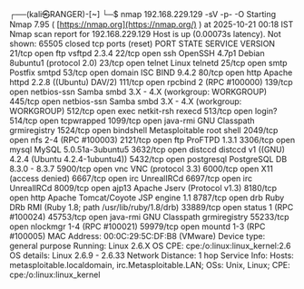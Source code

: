 ┌──(kali㉿RANGER)-[~] └─$ nmap 192.168.229.129 -sV -p- -O Starting Nmap 7.95 ( [https://nmap.org](https://nmap.org/) ) at 2025-10-21 00:18 IST Nmap scan report for 192.168.229.129 Host is up (0.00073s latency). Not shown: 65505 closed tcp ports (reset) PORT STATE SERVICE VERSION 21/tcp open ftp vsftpd 2.3.4 22/tcp open ssh OpenSSH 4.7p1 Debian 8ubuntu1 (protocol 2.0) 23/tcp open telnet Linux telnetd 25/tcp open smtp Postfix smtpd 53/tcp open domain ISC BIND 9.4.2 80/tcp open http Apache httpd 2.2.8 ((Ubuntu) DAV/2) 111/tcp open rpcbind 2 (RPC #100000) 139/tcp open netbios-ssn Samba smbd 3.X - 4.X (workgroup: WORKGROUP) 445/tcp open netbios-ssn Samba smbd 3.X - 4.X (workgroup: WORKGROUP) 512/tcp open exec netkit-rsh rexecd 513/tcp open login? 514/tcp open tcpwrapped 1099/tcp open java-rmi GNU Classpath grmiregistry 1524/tcp open bindshell Metasploitable root shell 2049/tcp open nfs 2-4 (RPC #100003) 2121/tcp open ftp ProFTPD 1.3.1 3306/tcp open mysql MySQL 5.0.51a-3ubuntu5 3632/tcp open distccd distccd v1 ((GNU) 4.2.4 (Ubuntu 4.2.4-1ubuntu4)) 5432/tcp open postgresql PostgreSQL DB 8.3.0 - 8.3.7 5900/tcp open vnc VNC (protocol 3.3) 6000/tcp open X11 (access denied) 6667/tcp open irc UnrealIRCd 6697/tcp open irc UnrealIRCd 8009/tcp open ajp13 Apache Jserv (Protocol v1.3) 8180/tcp open http Apache Tomcat/Coyote JSP engine 1.1 8787/tcp open drb Ruby DRb RMI (Ruby 1.8; path /usr/lib/ruby/1.8/drb) 33889/tcp open status 1 (RPC #100024) 45753/tcp open java-rmi GNU Classpath grmiregistry 55233/tcp open nlockmgr 1-4 (RPC #100021) 59979/tcp open mountd 1-3 (RPC #100005) MAC Address: 00:0C:29:5C:DF:B8 (VMware) Device type: general purpose Running: Linux 2.6.X OS CPE: cpe:/o:linux:linux_kernel:2.6 OS details: Linux 2.6.9 - 2.6.33 Network Distance: 1 hop Service Info: Hosts: metasploitable.localdomain, irc.Metasploitable.LAN; OSs: Unix, Linux; CPE: cpe:/o:linux:linux_kernel